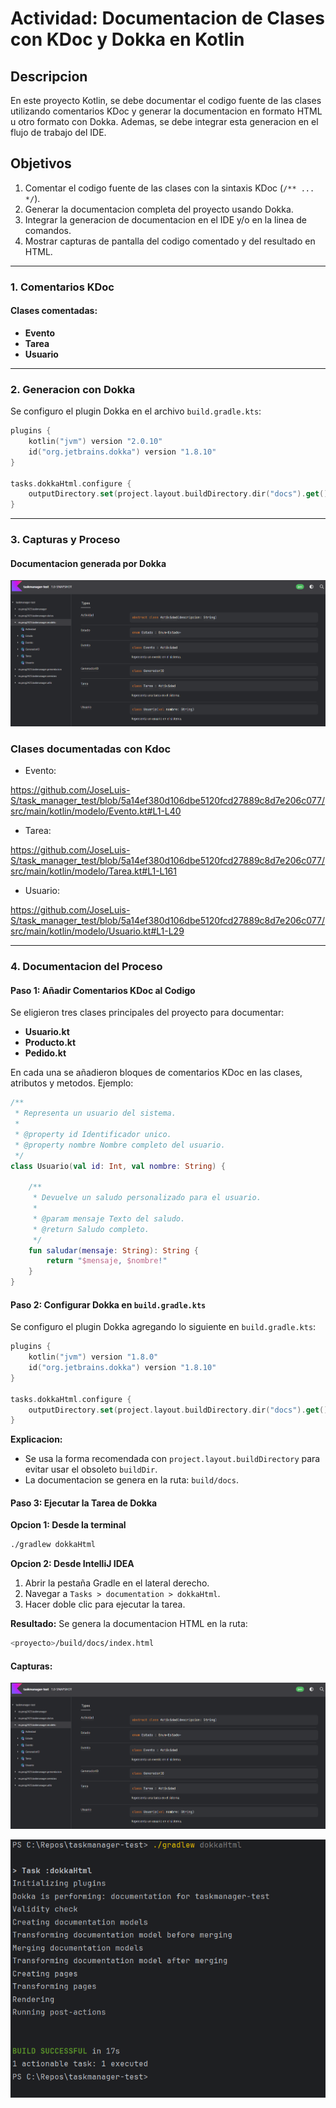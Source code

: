 # Actividad: Documentacion de Clases con KDoc y Dokka en Kotlin

## Descripcion
En este proyecto Kotlin, se debe documentar el codigo fuente de las clases utilizando comentarios KDoc y generar la documentacion en formato HTML u otro formato con Dokka. Ademas, se debe integrar esta generacion en el flujo de trabajo del IDE.

## Objetivos

1. Comentar el codigo fuente de las clases con la sintaxis KDoc (`/** ... */`).
2. Generar la documentacion completa del proyecto usando Dokka.
3. Integrar la generacion de documentacion en el IDE y/o en la linea de comandos.
4. Mostrar capturas de pantalla del codigo comentado y del resultado en HTML.

---

### 1. Comentarios KDoc

#### Clases comentadas:

- **Evento**
- **Tarea**
- **Usuario**

---

### 2. Generacion con Dokka

Se configuro el plugin Dokka en el archivo `build.gradle.kts`:

```kotlin
plugins {
    kotlin("jvm") version "2.0.10"
    id("org.jetbrains.dokka") version "1.8.10"
}

tasks.dokkaHtml.configure {
    outputDirectory.set(project.layout.buildDirectory.dir("docs").get().asFile)
}
```

---

### 3. Capturas y Proceso

#### Documentacion generada por Dokka
![](assets/image1.png)

### Clases documentadas con Kdoc

- Evento:

https://github.com/JoseLuis-S/task_manager_test/blob/5a14ef380d106dbe5120fcd27889c8d7e206c077/src/main/kotlin/modelo/Evento.kt#L1-L40

- Tarea:

https://github.com/JoseLuis-S/task_manager_test/blob/5a14ef380d106dbe5120fcd27889c8d7e206c077/src/main/kotlin/modelo/Tarea.kt#L1-L161

- Usuario: 

https://github.com/JoseLuis-S/task_manager_test/blob/5a14ef380d106dbe5120fcd27889c8d7e206c077/src/main/kotlin/modelo/Usuario.kt#L1-L29

---

### 4. Documentacion del Proceso

#### Paso 1: Añadir Comentarios KDoc al Codigo
Se eligieron tres clases principales del proyecto para documentar:

- **Usuario.kt**
- **Producto.kt**
- **Pedido.kt**

En cada una se añadieron bloques de comentarios KDoc en las clases, atributos y metodos. Ejemplo:

```kotlin
/**
 * Representa un usuario del sistema.
 *
 * @property id Identificador unico.
 * @property nombre Nombre completo del usuario.
 */
class Usuario(val id: Int, val nombre: String) {

    /**
     * Devuelve un saludo personalizado para el usuario.
     *
     * @param mensaje Texto del saludo.
     * @return Saludo completo.
     */
    fun saludar(mensaje: String): String {
        return "$mensaje, $nombre!"
    }
}
```

#### Paso 2: Configurar Dokka en `build.gradle.kts`
Se configuro el plugin Dokka agregando lo siguiente en `build.gradle.kts`:

```kotlin
plugins {
    kotlin("jvm") version "1.8.0"
    id("org.jetbrains.dokka") version "1.8.10"
}

tasks.dokkaHtml.configure {
    outputDirectory.set(project.layout.buildDirectory.dir("docs").get().asFile)
}
```

**Explicacion:**
- Se usa la forma recomendada con `project.layout.buildDirectory` para evitar usar el obsoleto `buildDir`.
- La documentacion se genera en la ruta: `build/docs`.

#### Paso 3: Ejecutar la Tarea de Dokka

**Opcion 1: Desde la terminal**
```bash
./gradlew dokkaHtml
```

**Opcion 2: Desde IntelliJ IDEA**
1. Abrir la pestaña Gradle en el lateral derecho.
2. Navegar a `Tasks > documentation > dokkaHtml`.
3. Hacer doble clic para ejecutar la tarea.

**Resultado:** Se genera la documentacion HTML en la ruta:
```bash
<proyecto>/build/docs/index.html
```

#### Capturas:

![](assets/image1.png)

![](assets/image2.png)